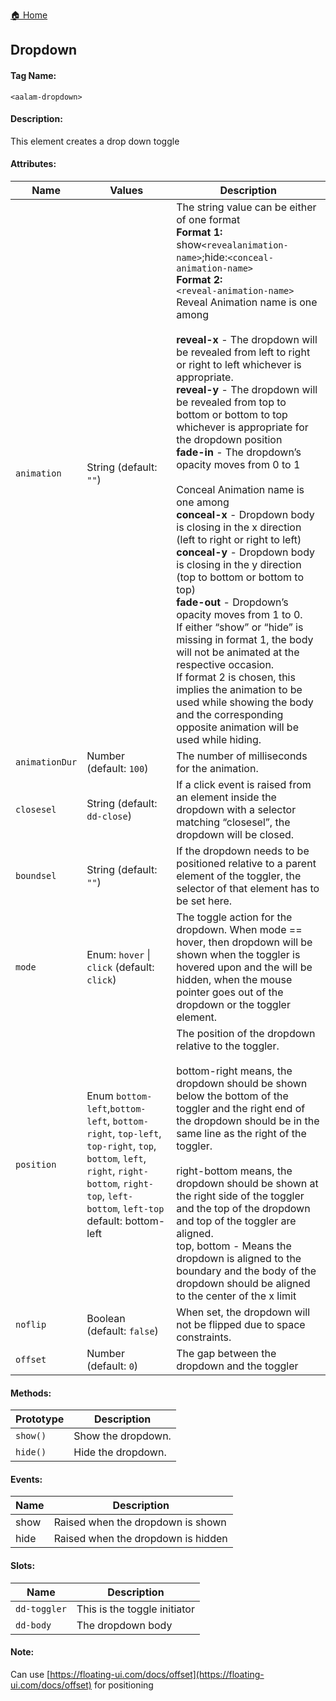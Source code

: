 [🏠 Home](README.md)
## Dropdown
#### Tag Name:

`<aalam-dropdown>`

#### Description:

This element creates a drop down toggle

#### Attributes:
| Name         | Values | Description |
|--------------|--------|-------------|
| `animation`  | String (default: `""`) |The string value can be either of one format<br>**Format 1:** <br>show`<revealanimation-name>`;hide:`<conceal-animation-name>`<br>**Format 2:**<br>`<reveal-animation-name>`<br>Reveal Animation name is one among<br><br>**reveal-x** - The dropdown will be revealed from left to right or right to left whichever is appropriate.<br>**reveal-y** - The dropdown will be revealed from top to bottom or bottom to top whichever is appropriate for the dropdown position<br>**fade-in** - The dropdown’s opacity moves from 0 to 1<br><br>Conceal Animation name is one among<br>**conceal-x** - Dropdown body is closing in the x direction (left to right or right to left)<br>**conceal-y** - Dropdown body is closing in the y direction (top to bottom or bottom to top)<br>**fade-out** - Dropdown’s opacity moves from 1 to 0.<br>If either “show” or “hide” is missing in format 1, the body will not be animated at the respective occasion.<br>If format 2 is chosen, this implies the animation to be used while showing the body and the corresponding opposite animation will be used while hiding. |
| `animationDur` | Number (default: `100`) |The number of milliseconds for the animation. |
| `closesel`   | String (default: `dd-close`) | If a click event is raised from an element inside the dropdown with a selector matching “closesel”, the dropdown will be closed. |
| `boundsel`   | String (default: `""`) |If the dropdown needs to be positioned relative to a parent element of the toggler, the selector of that element has to be set here. |
| `mode`       | Enum: `hover` \| `click` (default: `click`) | The toggle action for the dropdown. When mode == hover, then dropdown will be shown when the toggler is hovered upon and the will be hidden, when the mouse pointer goes out of the dropdown or the toggler element. |
| `position`   | Enum `bottom-left`,`bottom-left`, `bottom-right`, `top-left`, `top-right`, `top`, `bottom`, `left`, `right`, `right-bottom`, `right-top`, `left-bottom`, `left-top` <br> default: bottom-left|The position of the dropdown relative to the toggler.<br><br>bottom-right means, the dropdown should be shown below the bottom of the toggler and the right end of the dropdown should be in the same line as the right of the toggler.<br><br>right-bottom means, the dropdown should be shown at the right side of the toggler and the top of the dropdown and top of the toggler are aligned.<br>top, bottom - Means the dropdown is aligned to the boundary and the body of the dropdown should be aligned to the center of the x limit|
| `noflip`     | Boolean (default: `false`) | When set, the dropdown will not be flipped due to space constraints.|
| `offset`     | Number (default: `0`) | The gap between the dropdown and the toggler|

#### Methods:
| Prototype | Description         |
|-----------|---------------------|
| `show()`  | Show the dropdown.  |
| `hide()`  | Hide the dropdown.  |

#### Events:
| Name  | Description                  |
|-------|------------------------------|
| show  | Raised when the dropdown is shown  |
| hide  | Raised when the dropdown is hidden |

#### Slots:
| Name       | Description             |
|------------|-------------------------|
|` dd-toggler `| This is the toggle initiator |
|` dd-body  `  | The dropdown body       |

#### Note:

Can use [https://floating-ui.com/docs/offset](https://floating-ui.com/docs/offset) for positioning
